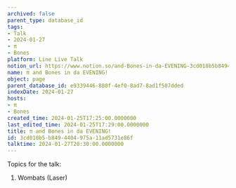 ```yaml
---
archived: false
parent_type: database_id
tags:
- Talk
- 2024-01-27
- π
- Bones
platform: Line Live Talk
notion_url: https://www.notion.so/and-Bones-in-da-EVENING-3cd018b5b8494404975a11ad5731e86f
name: π and Bones in da EVENING!
object: page
parent_database_id: e9339446-880f-4ef0-8ad7-8ad1f507dded
indexDate: 2024-01-27
hosts:
- π
- Bones
created_time: 2024-01-25T17:25:00.0000000
last_edited_time: 2024-01-25T17:29:00.0000000
title: π and Bones in da EVENING!
id: 3cd018b5-b849-4404-975a-11ad5731e86f
talktime: 2024-01-27T20:30:00.0000000
---
```


Topics for the talk:
1. Wombats (Laser)

























